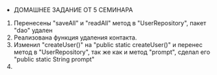 - ДОМАШНЕЕ ЗАДАНИЕ ОТ 5 СЕМИНАРА
1) Перенесены "saveAll" и "readAll" метод в "UserRepository", пакет "dao" удален
2) Реализована функция удаления контакта.
3) Изменил "createUser()" на "public static createUser()" и перенес метод в "UserRepository",
   так же как и метод "prompt", сделал его "public static String prompt"
4) 